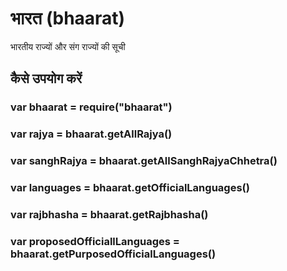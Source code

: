 # भारत (bhaarat)
भारतीय राज्यों और संग राज्यों की सूची

## कैसे उपयोग करें

### var bhaarat = require("bhaarat")

### var rajya = bhaarat.getAllRajya()
### var sanghRajya = bhaarat.getAllSanghRajyaChhetra()
### var languages = bhaarat.getOfficialLanguages()
### var rajbhasha = bhaarat.getRajbhasha()
### var proposedOfficiallLanguages = bhaarat.getPurposedOfficialLanguages()

